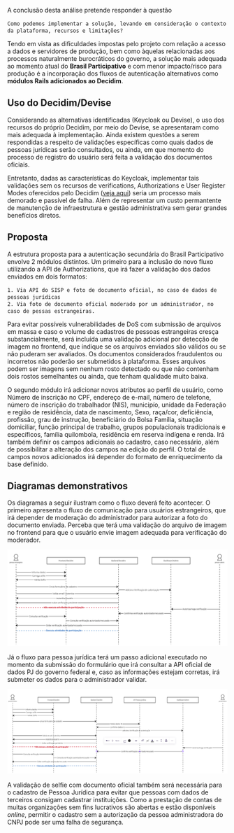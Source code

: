 
A conclusão desta análise pretende responder à questão

    Como podemos implementar a solução, levando em consideração o contexto da plataforma, recursos e limitações?

Tendo em vista as dificuldades impostas pelo projeto com relação a acesso a dados e servidores de produção, bem como àquelas relacionadas aos processos naturalmente burocráticos do governo, a solução mais adequada ao momento atual do **Brasil Participativo** e com menor impacto/risco para produção é a incorporação dos fluxos de autenticação alternativos como **módulos Rails adicionados ao Decidim**.

## Uso do Decidim/Devise

Considerando as alternativas identificadas (Keycloak ou Devise), o uso dos recursos do próprio Decidim, por meio do Devise, se apresentaram como mais adequada à implementação. Ainda existem questões a serem respondidas a respeito de validações específicas como quais dados de pessoas jurídicas serão consultados, ou ainda, em que momento do processo de registro do usuário será feita a validação dos documentos oficiais.

Entretanto, dadas as características do Keycloak, implementar tais validações sem os recursos de verifications, Authorizations e User Register Modes oferecidos pelo Decidim ([veja aqui](devise.md)) seria um processo mais demorado e passível de falha. Além de representar um custo permantente de manutenção de infraestrutura e gestão administrativa sem gerar grandes benefícios diretos.

## Proposta

A estrutura proposta para a autenticação secundária do Brasil Participativo envolve 2 módulos distintos. Um primeiro para a inclusão do novo fluxo utilizando a API de Authorizations, que irá fazer a validação dos dados enviados em dois formatos:

    1. Via API do SISP e foto de documento oficial, no caso de dados de pessoas jurídicas
    2. Via foto de documento oficial moderado por um administrador, no caso de pessas estrangeiras.

Para evitar possíveis vulnerabilidades de DoS com submissão de arquivos em massa e caso o volume de cadastros de pessoas estrangeiras cresça substancialmente, será incluída uma validação adicional por detecção de imagem no frontend, que indique se os arquivos enviados são válidos ou se não puderam ser avaliados. Os documentos considerados fraudulentos ou incorretos não poderão ser submetidos à plataforma. Esses arquivos podem ser imagens sem nenhum rosto detectado ou que não contenham dois rostos semelhantes ou ainda, que tenham qualidade muito baixa.

O segundo módulo irá adicionar novos atributos ao perfil de usuário, como Número de inscrição no CPF, endereço de e-mail, número de telefone, número de inscrição do trabalhador (NIS), municipío, unidade da Federação e região de residência, data de nascimento, Sexo, raça/cor, deficiência, profissão, grau de instrução, beneficiário do Bolsa Família, situação domiciliar, função principal de trabalho, grupos populacionais tradicionais e específicos, família quilombola, residência em reserva indígena e renda. Irá também definir os campos adicionais ao cadastro, caso necessário, além de possibilitar a alteração dos campos na edição do perfil. O total de campos novos adicionados irá depender do formato de enriquecimento da base definido.

## Diagramas demonstrativos

Os diagramas a seguir ilustram como o fluxo deverá feito acontecer. O primeiro apresenta o fluxo de comunicação para usuários estrangeiros, que irá depender de moderação do administrador para autorizar a foto do documento enviada. Perceba que terá uma validação do arquivo de imagem no frontend para que o usuário envie imagem adequada para verificação do moderador.

![Fluxo pessoa estrangeira](assets/images/fluxo-2.png)


Já o fluxo para pessoa jurídica terá um passo adicional executado no momento da submissão do formulário que irá consultar a API oficial de dados PJ do governo federal e, caso as informações estejam corretas, irá submeter os dados para o administrador validar.

![Fluxo pessoa jurídica](assets/images/fluxo-1.png)

A validação de selfie com documento oficial também será necessária para o cadastro de Pessoa Jurídica para evitar que pessoas com dados de terceiros consigam cadastrar instituições. Como a prestação de contas de muitas organizações sem fins lucrativos são abertas e estão disponíveis *online*, permitir o cadastro sem a autorização da pessoa administradora do CNPJ pode ser uma falha de segurança.

